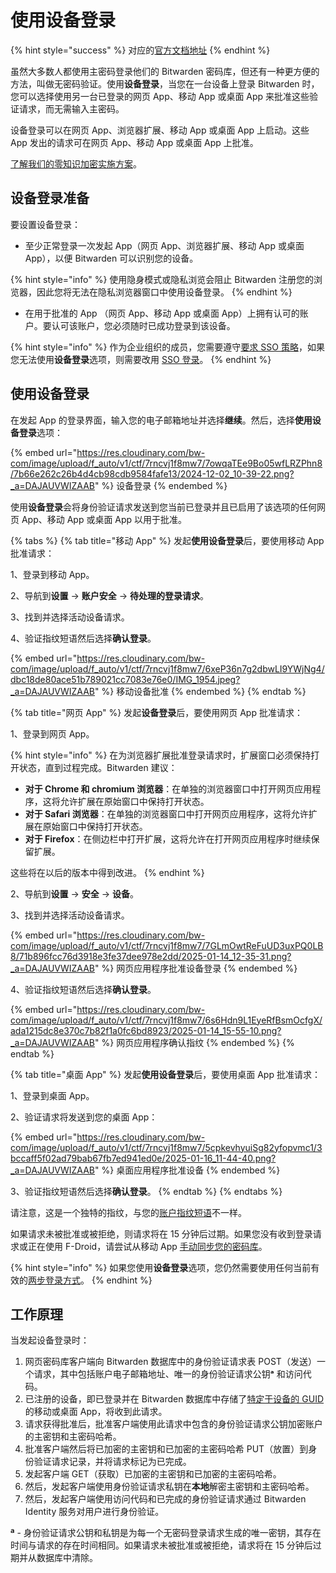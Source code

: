 # 使用设备登录

{% hint style="success" %}
对应的[官方文档地址](https://bitwarden.com/help/log-in-with-device/)
{% endhint %}

虽然大多数人都使用主密码登录他们的 Bitwarden 密码库，但还有一种更方便的方法，叫做无密码验证。使用**设备登录**，当您在一台设备上登录 Bitwarden 时，您可以选择使用另一台已登录的网页 App、移动 App 或桌面 App 来批准这些验证请求，而无需输入主密码。

设备登录可以在网页 App、浏览器扩展、移动 App 或桌面 App 上启动。这些 App 发出的请求可在网页 App、移动 App 或桌面 App 上批准。

[了解我们的零知识加密实施方案](log-in-with-device.md#how-it-works)。

## 设备登录准备 <a href="#prepare-to-log-in-with-a-device" id="prepare-to-log-in-with-a-device"></a>

要设置设备登录：

* 至少正常登录一次发起 App（网页 App、浏览器扩展、移动 App 或桌面 App），以便 Bitwarden 可以识别您的设备。

{% hint style="info" %}
使用隐身模式或隐私浏览会阻止 Bitwarden 注册您的浏览器，因此您将无法在隐私浏览器窗口中使用设备登录。
{% endhint %}

* 在用于批准的 App （网页 App、移动 App 或桌面 App）上拥有认可的账户。要认可该账户，您必须随时已成功登录到该设备。

{% hint style="info" %}
作为企业组织的成员，您需要遵守[要求 SSO 策略](../organizations/enterprise-policies.md#require-single-sign-on-authentication)，如果您无法使用**设备登录**选项，则需要改用 [SSO 登录](../login-with-sso/using-login-with-sso.md#login-using-sso)。
{% endhint %}

## 使用设备登录 <a href="#logging-in-with-a-device" id="logging-in-with-a-device"></a>

在发起 App 的登录界面，输入您的电子邮箱地址并选择**继续**。然后，选择**使用设备登录**选项：

{% embed url="https://res.cloudinary.com/bw-com/image/upload/f_auto/v1/ctf/7rncvj1f8mw7/7owqaTEe9Bo05wfLRZPhn8/7b66e262c26b4d4cb98cdb9584fafe13/2024-12-02_10-39-22.png?_a=DAJAUVWIZAAB" %}
设备登录
{% endembed %}

使用**设备登录**会将身份验证请求发送到您当前已登录并且已启用了该选项的任何网页 App、移动 App 或桌面 App 以用于批准。

{% tabs %}
{% tab title="移动 App" %}
发起**使用设备登录**后，要使用移动 App 批准请求：

1、登录到移动 App。

2、导航到**设置** → **账户安全** → **待处理的登录请求**。

3、找到并选择活动设备请求。

4、验证指纹短语然后选择**确认登录**。

{% embed url="https://res.cloudinary.com/bw-com/image/upload/f_auto/v1/ctf/7rncvj1f8mw7/6xeP36n7g2dbwLI9YWjNg4/dbc18de80ace51b789021cc7083e76e0/IMG_1954.jpeg?_a=DAJAUVWIZAAB" %}
移动设备批准
{% endembed %}
{% endtab %}

{% tab title="网页 App" %}
发起**设备登录**后，要使用网页 App 批准请求：

1、登录到网页 App。

{% hint style="info" %}
在为浏览器扩展批准登录请求时，扩展窗口必须保持打开状态，直到过程完成。Bitwarden 建议：

* **对于 Chrome 和 chromium 浏览器**：在单独的浏览器窗口中打开网页应用程序，这将允许扩展在原始窗口中保持打开状态。
* **对于 Safari 浏览器**：在单独的浏览器窗口中打开网页应用程序，这将允许扩展在原始窗口中保持打开状态。
* **对于 Firefox**：在侧边栏中打开扩展，这将允许在打开网页应用程序时继续保留扩展。

这些将在以后的版本中得到改进。
{% endhint %}

2、导航到**设置** → **安全** → **设备**。

3、找到并选择活动设备请求。

{% embed url="https://res.cloudinary.com/bw-com/image/upload/f_auto/v1/ctf/7rncvj1f8mw7/7GLmOwtReFuUD3uxPQ0LB8/71b896fcc76d3918e3fe37dee978e2dd/2025-01-14_12-35-31.png?_a=DAJAUVWIZAAB" %}
网页应用程序批准设备登录
{% endembed %}

4、验证指纹短语然后选择**确认登录**。

{% embed url="https://res.cloudinary.com/bw-com/image/upload/f_auto/v1/ctf/7rncvj1f8mw7/6s6Hdn9L1EyeRfBsmOcfgX/ada1215dc8e370c7b82f1a0fc6bd8923/2025-01-14_15-55-10.png?_a=DAJAUVWIZAAB" %}
网页应用程序确认指纹
{% endembed %}
{% endtab %}

{% tab title="桌面 App" %}
发起**使用设备登录**后，要使用桌面 App 批准请求：

1、登录到桌面 App。

2、验证请求将发送到您的桌面 App：

{% embed url="https://res.cloudinary.com/bw-com/image/upload/f_auto/v1/ctf/7rncvj1f8mw7/5cpkevhyuiSg82yfopvmc1/3bccaff5f02ad79bab67fb7ed941ed0e/2025-01-16_11-44-40.png?_a=DAJAUVWIZAAB" %}
桌面应用程序批准设备
{% endembed %}

3、验证指纹短语然后选择**确认登录**。
{% endtab %}
{% endtabs %}

请注意，这是一个独特的指纹，与您的[账户指纹短语](../security/account-fingerprint-phrase.md)不一样。

如果请求未被批准或被拒绝，则请求将在 15 分钟后过期。如果您没有收到登录请求或正在使用 F-Droid，请尝试从移动 App [手动同步您的密码库](syncing-your-vault.md)。

{% hint style="info" %}
如果您使用**设备登录**选项，您仍然需要使用任何当前有效的[两步登录方式](../two-step-login/two-step-login-methods.md)。
{% endhint %}

## 工作原理 <a href="#how-it-works" id="how-it-works"></a>

当发起设备登录时：

1. 网页密码库客户端向 Bitwarden 数据库中的身份验证请求表 POST（发送）一个请求，其中包括账户电子邮箱地址、唯一的身份验证请求公钥**ᵃ** 和访问代码。
2. 已注册的设备，即已登录并在 Bitwarden 数据库中存储了[特定于设备的 GUID](../security/administrative-data.md) 的移动或桌面 App，将收到此请求。
3. 请求获得批准后，批准客户端使用此请求中包含的身份验证请求公钥加密账户的主密钥和主密码哈希。
4. 批准客户端然后将已加密的主密钥和已加密的主密码哈希 PUT（放置）到身份验证请求记录，并将请求标记为已完成。
5. 发起客户端 GET（获取）已加密的主密钥和已加密的主密码哈希。
6. 然后，发起客户端使用身份验证请求私钥在**本地**解密主密钥和主密码哈希。
7. 然后，发起客户端使用访问代码和已完成的身份验证请求通过 Bitwarden Identity 服务对用户进行身份验证。

**ª** - 身份验证请求公钥和私钥是为每一个无密码登录请求生成的唯一密钥，其存在时间与请求的存在时间相同。如果请求未被批准或被拒绝，请求将在 15 分钟后过期并从数据库中清除。
